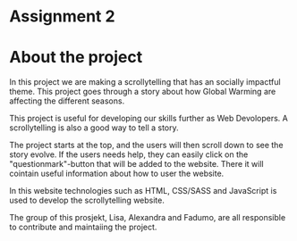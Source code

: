 # Assignment 2

# About the project

In this project we are making a scrollytelling that has an socially impactful theme. 
This project goes through a story about how Global Warming are affecting the different seasons. 

This project is useful for developing our skills further as Web Devolopers. A scrollytelling is also a good way to tell a story. 

The project starts at the top, and the users will then scroll down to see the story evolve. 
If the users needs help, they can easily click on the "questionmark"-button that will be added to the website. There it will cointain useful information about how to user the website.

In this website technologies such as HTML, CSS/SASS and JavaScript is used to develop the scrollytelling website. 

The group of this prosjekt, Lisa, Alexandra and Fadumo, are all responsible to contribute and maintaiing the project. 